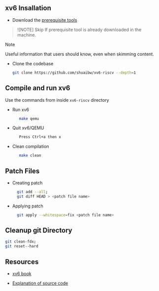## xv6 Insallation
- Download the [prerequisite tools](https://pdos.csail.mit.edu/6.828/2022/tools.html)

> ![NOTE]
> Skip If prerequisite tool is already downloaded in the machine. 

> [!NOTE]
> Useful information that users should know, even when skimming content.

- Clone the codebase
    ```bash
    git clone https://github.com/shuaibw/xv6-riscv --depth=1
    ```
## Compile and run xv6
Use the commands from inside `xv6-riscv` directory

- Run xv6
    ```bash
       make qemu
    ```
- Quit xv6/QEMU
    ```bash
       Press Ctrl+a then x
    ```
- Clean compilation
    ```bash
       make clean
    ```

## Patch Files

- Creating patch
    ```bash
      git add --all; 
      git diff HEAD > <patch file name>
    ```
- Applying patch
    ```bash
      git apply --whitespace=fix <patch file name>
    ```

## Cleanup git Directory
 ```bash
 git clean-fdx;
 git reset--hard
 ```

## Resources
- [xv6 book](https://github.com/TawhidMM/OS-CSE-314/blob/main/Offline-2%20system-call/resources/book-riscv-rev1.pdf)

- [Explanation of source code](https://www.youtube.com/watch?v=fWUJKH0RNFE&list=PLbtzT1TYeoMhTPzyTZboW_j7TPAnjv9XB)
 